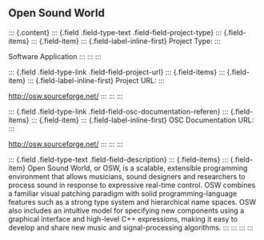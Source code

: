 ## Open Sound World

::: {.content}
::: {.field .field-type-text .field-field-project-type}
::: {.field-items}
::: {.field-item}
::: {.field-label-inline-first}
Project Type:
:::

Software Application
:::
:::
:::

::: {.field .field-type-link .field-field-project-url}
::: {.field-items}
::: {.field-item}
::: {.field-label-inline-first}
Project URL:
:::

<http://osw.sourceforge.net/>
:::
:::
:::

::: {.field .field-type-link .field-field-osc-documentation-referen}
::: {.field-items}
::: {.field-item}
::: {.field-label-inline-first}
OSC Documentation URL:
:::

<http://osw.sourceforge.net/>
:::
:::
:::

::: {.field .field-type-text .field-field-description}
::: {.field-items}
::: {.field-item}
Open Sound World, or OSW, is a scalable, extensible programming
environment that allows musicians, sound designers and researchers to
process sound in response to expressive real-time control. OSW combines
a familiar visual patching paradigm with solid programming-language
features such as a strong type system and hierarchical name spaces. OSW
also includes an intuitive model for specifying new components using a
graphical interface and high-level C++ expressions, making it easy to
develop and share new music and signal-processing algorithms.
:::
:::
:::
:::
